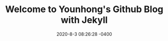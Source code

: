 ---
title: "Welcome to Younhong's Github Blog with Jekyll"
date: 2020-8-3 08:26:28 -0400
categories: Intro
---